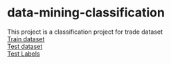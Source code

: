 # data-mining-classification
This project is a classification project for trade dataset<br/>
[Train dataset](https://github.com/zolfaShefreie/data-mining-classification/blob/main/dataset.xls)<br/>
[Test dataset](https://github.com/zolfaShefreie/data-mining-classification/blob/main/test-no-stage.xls)<br/>
[Test Labels](https://github.com/zolfaShefreie/data-mining-classification/blob/main/test-just-stage.xls)<br/>

